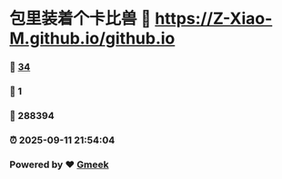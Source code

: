 # 包里装着个卡比兽 :link: https://Z-Xiao-M.github.io/github.io 
### :page_facing_up: [34](https://Z-Xiao-M.github.io/github.io/tag.html) 
### :speech_balloon: 1 
### :hibiscus: 288394 
### :alarm_clock: 2025-09-11 21:54:04 
### Powered by :heart: [Gmeek](https://github.com/Meekdai/Gmeek)
